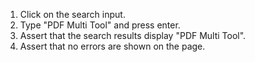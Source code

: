 1. Click on the search input.
2. Type "PDF Multi Tool" and press enter.
3. Assert that the search results display "PDF Multi Tool".
4. Assert that no errors are shown on the page.